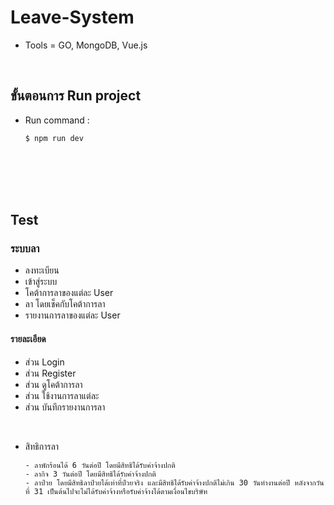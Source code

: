 # Leave-System
- Tools = GO, MongoDB, Vue.js
</br>

## ขั้นตอนการ Run project
- Run command :
    ```
    $ npm run dev
    ```
</br></br></br></br>

## Test
### ระบบลา 
- ลงทะเบียน
- เข้าสู่ระบบ
- โคต้าการลาของแต่ละ User
- ลา โดยเช็คกับโคต้าการลา
- รายงานการลาของแต่ละ User

#### รายละเอียด
- ส่วน Login
- ส่วน Register
- ส่วน ดูโคต้าการลา
- ส่วน ใช้งานการลาแต่ละ
- ส่วน บันทึกรายงานการลา
</br>

- สิทธิการลา
    ```
    - ลาพักร้อนได้ 6 วันต่อปี โดยมีสิทธิได้รับค่าจ้างปกติ
    - ลากิจ 3 วันต่อปี โดยมีสิทธิได้รับค่าจ้างปกติ
    - ลาป่วย โดยมีสิทธิลาป่วยได้เท่าที่ป่วยจริง และมีสิทธิได้รับค่าจ้างปกติไม่เกิน 30 วันทำงานต่อปี หลังจากวันที่ 31 เป็นต้นไปจะไม่ได้รับค่าจ้างหรือรับค่าจ้างได้ตามเงื่อนไขบริษัท
    ```